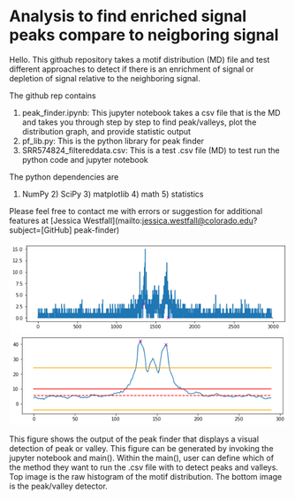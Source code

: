 # Analysis to find enriched signal peaks compare to neigboring signal

Hello. This github repository takes a motif distribution (MD) file and test different approaches to detect if there is an enrichment of signal or depletion of signal relative to the neighboring signal.

The github rep contains

1) peak_finder.ipynb: This jupyter notebook takes a csv file that is the MD and takes you through step by step to find peak/valleys, plot the distribution graph, and provide statistic output
2) pf_lib.py: This is the python library for peak finder
3) SRR574824_filtereddata.csv: This is a test .csv file (MD) to test run the python code and jupyter notebook

The python dependencies are 
1) NumPy  2) SciPy  3) matplotlib  4) math  5) statistics

Please feel free to contact me with errors or suggestion for additional features at [Jessica Westfall](mailto:jessica.westfall@colorado.edu?subject=[GitHub] peak-finder) 

![peak/valley output histo png image](https://github.com/jessicatwes/peak-finder/blob/main/images/peak_output.png)
![peak/valley output pf png image](https://github.com/jessicatwes/peak-finder/blob/main/images/peak_output2.png)

This figure shows the output of the peak finder that displays a visual detection of peak or valley. This figure can be generated by invoking the jupyter notebook and main(). Within the main(), user can define which of the method they want to run the .csv file with to detect peaks and valleys. Top image is the raw histogram of the motif distribution. The bottom image is the peak/valley detector.
